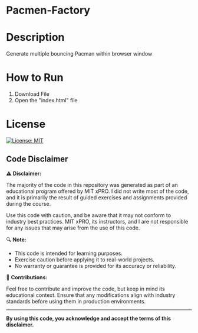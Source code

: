 # Pacmen-Factory

# Description
Generate multiple bouncing Pacman within browser window

# How to Run
<ol>
  <li>Download File</li>
  <li>Open the "index.html" file</li>
</ol>

# License

[![License: MIT](https://img.shields.io/badge/License-MIT-blue.svg)](https://opensource.org/licenses/MIT)

## Code Disclaimer

⚠️ **Disclaimer:**

The majority of the code in this repository was generated as part of an educational program offered by MIT xPRO. I did not write most of the code, and it is primarily the result of guided exercises and assignments provided during the course.

Use this code with caution, and be aware that it may not conform to industry best practices. MIT xPRO, its instructors, and I are not responsible for any issues that may arise from the use of this code.

🔍 **Note:**

- This code is intended for learning purposes.
- Exercise caution before applying it to real-world projects.
- No warranty or guarantee is provided for its accuracy or reliability.

🚀 **Contributions:**

Feel free to contribute and improve the code, but keep in mind its educational context. Ensure that any modifications align with industry standards before using them in production environments.

---

**By using this code, you acknowledge and accept the terms of this disclaimer.**
